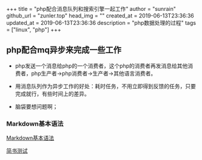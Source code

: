 +++
title = "php配合消息队列和搜索引擎一起工作"
author = "sunrain"
github_url = "zunler.top"
head_img = ""
created_at = 2019-06-13T23:36:36
updated_at = 2019-06-13T23:36:36
description = "php数据处理的过程"
tags = ["linux", "php"]
+++

## php配合mq异步来完成一些工作



+ php发送一个消息给php的一个消费者，这个php的消费者再发消息给其他消费者，php生产者->php消费者->生产者->其他语言消费者。

* 用消息队列作为异步工作的好处：耗时任务，不用立即得到反馈的任务，只要完成就行，有些时间上的差异。

* 脑袋要想问题啊；



### Markdown基本语法

<a href="https://www.jianshu.com/p/191d1e21f7ed" target="_blank">Markdown基本语法</a>

[简书测试](http://jianshu.com)